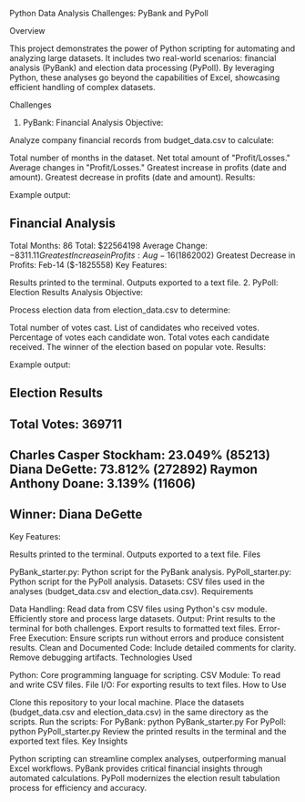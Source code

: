 Python Data Analysis Challenges: PyBank and PyPoll

Overview

This project demonstrates the power of Python scripting for automating and analyzing large datasets. It includes two real-world scenarios: financial analysis (PyBank) and election data processing (PyPoll). By leveraging Python, these analyses go beyond the capabilities of Excel, showcasing efficient handling of complex datasets.

Challenges

1. PyBank: Financial Analysis
Objective:

Analyze company financial records from budget_data.csv to calculate:

Total number of months in the dataset.
Net total amount of "Profit/Losses."
Average changes in "Profit/Losses."
Greatest increase in profits (date and amount).
Greatest decrease in profits (date and amount).
Results:

Example output:

Financial Analysis
----------------------------
Total Months: 86
Total: $22564198
Average Change: $-8311.11
Greatest Increase in Profits: Aug-16 ($1862002)
Greatest Decrease in Profits: Feb-14 ($-1825558)
Key Features:

Results printed to the terminal.
Outputs exported to a text file.
2. PyPoll: Election Results Analysis
Objective:

Process election data from election_data.csv to determine:

Total number of votes cast.
List of candidates who received votes.
Percentage of votes each candidate won.
Total votes each candidate received.
The winner of the election based on popular vote.
Results:

Example output:

Election Results
-------------------------
Total Votes: 369711
-------------------------
Charles Casper Stockham: 23.049% (85213)
Diana DeGette: 73.812% (272892)
Raymon Anthony Doane: 3.139% (11606)
-------------------------
Winner: Diana DeGette
-------------------------
Key Features:

Results printed to the terminal.
Outputs exported to a text file.
Files

PyBank_starter.py: Python script for the PyBank analysis.
PyPoll_starter.py: Python script for the PyPoll analysis.
Datasets: CSV files used in the analyses (budget_data.csv and election_data.csv).
Requirements

Data Handling:
Read data from CSV files using Python's csv module.
Efficiently store and process large datasets.
Output:
Print results to the terminal for both challenges.
Export results to formatted text files.
Error-Free Execution:
Ensure scripts run without errors and produce consistent results.
Clean and Documented Code:
Include detailed comments for clarity.
Remove debugging artifacts.
Technologies Used

Python: Core programming language for scripting.
CSV Module: To read and write CSV files.
File I/O: For exporting results to text files.
How to Use

Clone this repository to your local machine.
Place the datasets (budget_data.csv and election_data.csv) in the same directory as the scripts.
Run the scripts:
For PyBank: python PyBank_starter.py
For PyPoll: python PyPoll_starter.py
Review the printed results in the terminal and the exported text files.
Key Insights

Python scripting can streamline complex analyses, outperforming manual Excel workflows.
PyBank provides critical financial insights through automated calculations.
PyPoll modernizes the election result tabulation process for efficiency and accuracy.
<!--Mod 3-->
